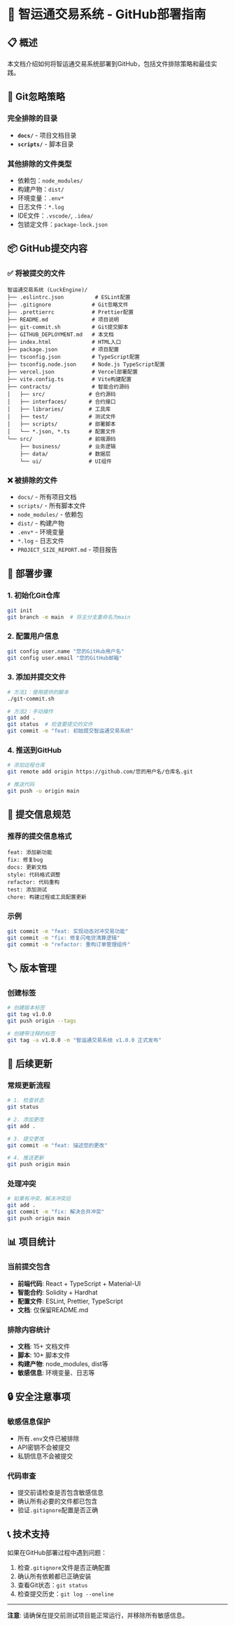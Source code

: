 # 🚀 智运通交易系统 - GitHub部署指南

## 📋 概述

本文档介绍如何将智运通交易系统部署到GitHub，包括文件排除策略和最佳实践。

## 🎯 Git忽略策略

### 完全排除的目录
- **`docs/`** - 项目文档目录
- **`scripts/`** - 脚本目录

### 其他排除的文件类型
- 依赖包：`node_modules/`
- 构建产物：`dist/`
- 环境变量：`.env*`
- 日志文件：`*.log`
- IDE文件：`.vscode/`, `.idea/`
- 包锁定文件：`package-lock.json`

## 📦 GitHub提交内容

### ✅ 将被提交的文件
```
智运通交易系统 (LuckEngine)/
├── .eslintrc.json          # ESLint配置
├── .gitignore             # Git忽略文件
├── .prettierrc            # Prettier配置
├── README.md              # 项目说明
├── git-commit.sh          # Git提交脚本
├── GITHUB_DEPLOYMENT.md   # 本文档
├── index.html             # HTML入口
├── package.json           # 项目配置
├── tsconfig.json          # TypeScript配置
├── tsconfig.node.json     # Node.js TypeScript配置
├── vercel.json            # Vercel部署配置
├── vite.config.ts         # Vite构建配置
├── contracts/             # 智能合约源码
│   ├── src/              # 合约源码
│   ├── interfaces/       # 合约接口
│   ├── libraries/        # 工具库
│   ├── test/             # 测试文件
│   ├── scripts/          # 部署脚本
│   └── *.json, *.ts      # 配置文件
└── src/                  # 前端源码
    ├── business/         # 业务逻辑
    ├── data/             # 数据层
    └── ui/               # UI组件
```

### ❌ 被排除的文件
- `docs/` - 所有项目文档
- `scripts/` - 所有脚本文件
- `node_modules/` - 依赖包
- `dist/` - 构建产物
- `.env*` - 环境变量
- `*.log` - 日志文件
- `PROJECT_SIZE_REPORT.md` - 项目报告

## 🚀 部署步骤

### 1. 初始化Git仓库
```bash
git init
git branch -m main  # 将主分支重命名为main
```

### 2. 配置用户信息
```bash
git config user.name "您的GitHub用户名"
git config user.email "您的GitHub邮箱"
```

### 3. 添加并提交文件
```bash
# 方法1：使用提供的脚本
./git-commit.sh

# 方法2：手动操作
git add .
git status  # 检查要提交的文件
git commit -m "feat: 初始提交智运通交易系统"
```

### 4. 推送到GitHub
```bash
# 添加远程仓库
git remote add origin https://github.com/您的用户名/仓库名.git

# 推送代码
git push -u origin main
```

## 📝 提交信息规范

### 推荐的提交信息格式
```
feat: 添加新功能
fix: 修复bug
docs: 更新文档
style: 代码格式调整
refactor: 代码重构
test: 添加测试
chore: 构建过程或工具配置更新
```

### 示例
```bash
git commit -m "feat: 实现动态对冲交易功能"
git commit -m "fix: 修复闪电贷清算逻辑"
git commit -m "refactor: 重构订单管理组件"
```

## 🏷️ 版本管理

### 创建标签
```bash
# 创建版本标签
git tag v1.0.0
git push origin --tags

# 创建带注释的标签
git tag -a v1.0.0 -m "智运通交易系统 v1.0.0 正式发布"
```

## 🔄 后续更新

### 常规更新流程
```bash
# 1. 检查状态
git status

# 2. 添加更改
git add .

# 3. 提交更改
git commit -m "feat: 描述您的更改"

# 4. 推送更新
git push origin main
```

### 处理冲突
```bash
# 如果有冲突，解决冲突后
git add .
git commit -m "fix: 解决合并冲突"
git push origin main
```

## 📊 项目统计

### 当前提交包含
- **前端代码**: React + TypeScript + Material-UI
- **智能合约**: Solidity + Hardhat
- **配置文件**: ESLint, Prettier, TypeScript
- **文档**: 仅保留README.md

### 排除内容统计
- **文档**: 15+ 文档文件
- **脚本**: 10+ 脚本文件
- **构建产物**: node_modules, dist等
- **敏感信息**: 环境变量、日志等

## 🔒 安全注意事项

### 敏感信息保护
- 所有`.env`文件已被排除
- API密钥不会被提交
- 私钥信息不会被提交

### 代码审查
- 提交前请检查是否包含敏感信息
- 确认所有必要的文件都已包含
- 验证`.gitignore`配置是否正确

## 📞 技术支持

如果在GitHub部署过程中遇到问题：

1. 检查`.gitignore`文件是否正确配置
2. 确认所有依赖都已正确安装
3. 查看Git状态：`git status`
4. 检查提交历史：`git log --oneline`

---

**注意**: 请确保在提交前测试项目能正常运行，并移除所有敏感信息。
